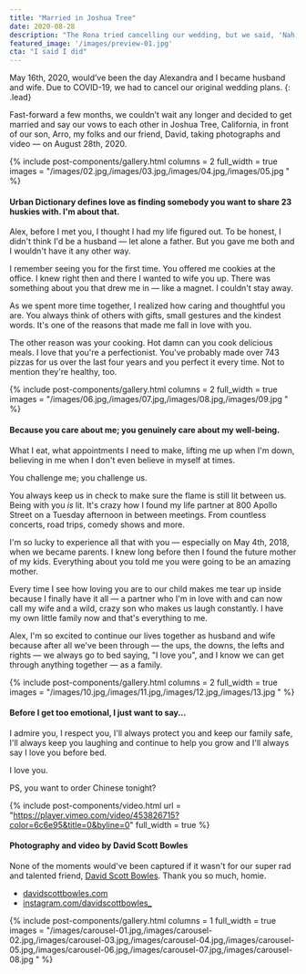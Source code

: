 ```yaml
---
title: "Married in Joshua Tree"
date: 2020-08-28
description: "The Rona tried cancelling our wedding, but we said, 'Nah, not today, Satan.'"
featured_image: '/images/preview-01.jpg'
cta: "I said I did"
---
```


May 16th, 2020, would’ve been the day Alexandra and I became husband and wife. Due to COVID-19, we had to cancel our original wedding plans.
{: .lead}

Fast-forward a few months, we couldn’t wait any longer and decided to get married and say our vows to each other in Joshua Tree, California, in front of our son, Arro, my folks and our friend, David, taking photographs and video — on August 28th, 2020.

{% include post-components/gallery.html
	columns = 2
	full_width = true
	images = "/images/02.jpg,/images/03.jpg,/images/04.jpg,/images/05.jpg
	"
%}

#### Urban Dictionary defines love as finding somebody you want to share 23 huskies with. I'm about that.

Alex, before I met you, I thought I had my life figured out. To be honest, I didn't think I'd be a husband — let alone a father. But you gave me both and I wouldn't have it any other way.

I remember seeing you for the first time. You offered me cookies at the office. I knew right then and there I wanted to wife you up. There was something about you that drew me in — like a magnet. I couldn't stay away.

As we spent more time together, I realized how caring and thoughtful you are. You always think of others with gifts, small gestures and the kindest words. It's one of the reasons that made me fall in love with you.

The other reason was your cooking. Hot damn can you cook delicious meals. I love that you're a perfectionist. You've probably made over 743 pizzas for us over the last four years and you perfect it every time. Not to mention they're healthy, too.

{% include post-components/gallery.html
	columns = 2
	full_width = true
	images = "/images/06.jpg,/images/07.jpg,/images/08.jpg,/images/09.jpg
	"
%}

#### Because you care about me; you genuinely care about my well-being.

What I eat, what appointments I need to make, lifting me up when I'm down, believing in me when I don't even believe in myself at times.

You challenge me; you challenge us.

You always keep us in check to make sure the flame is still lit between us. Being with you *is* lit. It's crazy how I found my life partner at 800 Apollo Street on a Tuesday afternoon in between meetings. From countless concerts, road trips, comedy shows and more.

I'm so lucky to experience all that with you — especially on May 4th, 2018, when we became parents. I knew long before then I found the future mother of my kids. Everything about you told me you were going to be an amazing mother.

Every time I see how loving you are to our child makes me tear up inside because I finally have it all — a partner who I'm in love with and can now call my wife and a wild, crazy son who makes us laugh constantly. I have my own little family now and that's everything to me.

Alex, I'm so excited to continue our lives together as husband and wife because after all we've been through — the ups, the downs, the lefts and rights — we always go to bed saying, "I love you", and I know we can get through anything together — as a family.

{% include post-components/gallery.html
	columns = 2
	full_width = true
	images = "/images/10.jpg,/images/11.jpg,/images/12.jpg,/images/13.jpg
	"
%}

#### Before I get too emotional, I just want to say...

I admire you, I respect you, I'll always protect you and keep our family safe, I'll always keep you laughing and continue to help you grow and I'll always say I love you before bed.

I love you.

PS, you want to order Chinese tonight?

{% include post-components/video.html
	url = "https://player.vimeo.com/video/453826715?color=6c6e95&title=0&byline=0"
	full_width = true
%}

#### Photography and video by David Scott Bowles

None of the moments would've been captured if it wasn't for our super rad and talented friend, [David Scott Bowles](https://www.davidscottbowles.com). Thank you so much, homie.

- [davidscottbowles.com](https://www.davidscottbowles.com)
- [instagram.com/davidscottbowles_](https://www.instagram.com/davidscottbowles_/)

{% include post-components/gallery.html
	columns = 1
	full_width = true
	images = "/images/carousel-01.jpg,/images/carousel-02.jpg,/images/carousel-03.jpg,/images/carousel-04.jpg,/images/carousel-05.jpg,/images/carousel-06.jpg,/images/carousel-07.jpg,/images/carousel-08.jpg
	"
%}